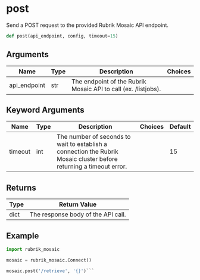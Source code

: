 # post

Send a POST request to the provided Rubrik Mosaic API endpoint.
```py
def post(api_endpoint, config, timeout=15)
```

## Arguments
| Name        | Type | Description                                                                 | Choices |
|-------------|------|-----------------------------------------------------------------------------|---------|
| api_endpoint  | str  | The endpoint of the Rubrik Mosaic API to call (ex. /listjobs). |         |
## Keyword Arguments
| Name        | Type | Description                                                                 | Choices | Default |
|-------------|------|-----------------------------------------------------------------------------|---------|---------|
| timeout  | int  | The number of seconds to wait to establish a connection the Rubrik Mosaic cluster before returning a timeout error.  |         |    15     |

## Returns
| Type | Return Value                                                                                   |
|------|-----------------------------------------------------------------------------------------------|
| dict  | The response body of the API call. |
## Example
```py
import rubrik_mosaic

mosaic = rubrik_mosaic.Connect()

mosaic.post('/retrieve', '{}')```